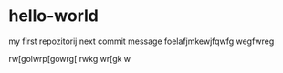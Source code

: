 # hello-world
my first repozitorij
next commit message
foelafjmkewjfqwfg
wegfwreg

rw[golwrp[gowrg[
rwkg
wr[gk
w
